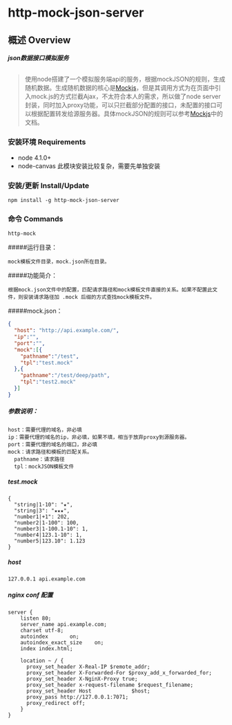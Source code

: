 # http-mock-json-server

## 概述 Overview
***json数据接口模拟服务***

##
>使用node搭建了一个模拟服务端api的服务，根据mockJSON的规则，生成随机数据。生成随机数据的核心是[Mockjs](http://mockjs.com)，但是其调用方式为在页面中引入mock.js的方式拦截Ajax，不太符合本人的需求，所以做了node server封装，同时加入proxy功能，可以只拦截部分配置的接口，未配置的接口可以根据配置转发给源服务器。具体mockJSON的规则可以参考[Mockjs](http://mockjs.com)中的文档。


### 安装环境 Requirements

* node 4.1.0+
* node-canvas 此模块安装比较复杂，需要先单独安装

### 安装/更新 Install/Update

`npm install -g http-mock-json-server`

### 命令 Commands

`http-mock`

#####运行目录：

`mock模板文件目录，mock.json所在目录。`

#####功能简介：

`根据mock.json文件中的配置，匹配请求路径和mock模板文件直接的关系。如果不配置此文件，则安装请求路径加 .mock 后缀的方式查找mock模板文件。`

#####mock.json：

```json
{
  "host": "http://api.example.com/",
  "ip":"",
  "port":"",
  "mock":[{
    "pathname":"/test",
    "tpl":"test.mock"
  },{
    "pathname":"/test/deep/path",
    "tpl":"test2.mock"
  }]
}
```

##### 参数说明：
```
host：需要代理的域名，非必填
ip：需要代理的域名的ip，非必填，如果不填，相当于放弃proxy到源服务器。
port：需要代理的域名的端口，非必填
mock：请求路径和模板的匹配关系。
  pathname：请求路径
  tpl：mockJSON模板文件
```

##### test.mock

```
{
  "string|1-10": "★",
  "string|3": "★★★",
  "number1|+1": 202,
  "number2|1-100": 100,
  "number3|1-100.1-10": 1,
  "number4|123.1-10": 1,
  "number5|123.10": 1.123
}
```

##### host

`127.0.0.1 api.example.com`

##### nginx conf 配置

```
server {
    listen 80;
    server_name api.example.com;
    charset utf-8;
    autoindex       on;
    autoindex_exact_size    on;
    index index.html;

    location ~ / {
      proxy_set_header X-Real-IP $remote_addr;
      proxy_set_header X-Forwarded-For $proxy_add_x_forwarded_for;
      proxy_set_header X-NginX-Proxy true;
      proxy_set_header x-request-filename $request_filename;
      proxy_set_header Host             $host;
      proxy_pass http://127.0.0.1:7071;
      proxy_redirect off;
    }
}
```